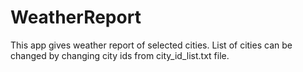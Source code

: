 # WeatherReport
This app gives weather report of selected cities. List of cities can be changed by changing city ids from city_id_list.txt file.
